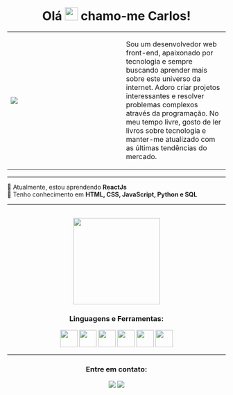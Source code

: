 <!-- Primeiro parágrafo -->
<h1 align="center">Olá  <img src="https://media.giphy.com/media/hvRJCLFzcasrR4ia7z/giphy.gif" width="30px"/> chamo-me Carlos!</h1>

<!-- Criando uma table para criar uma borda em volta da descrição -->
<table>
  <tbody>
    <tr>
      <td width='250px'>
        <!-- Imagem em svg do cara no computador -->
        <img align ="left" src="https://github.com/SmokeDevL/SmokeDevL/blob/main/hand-coding-animate.svg">
      </td>
      <td width='max' height='200px'>
        <p>Sou um desenvolvedor web front-end, apaixonado por tecnologia e sempre buscando aprender mais sobre este universo da internet. Adoro criar projetos    interessantes e resolver problemas complexos através da programação. No meu tempo livre, gosto de ler livros sobre tecnologia e manter-me atualizado com as últimas tendências do mercado.</p>
      </td>
    </tr>
  </tbody>
</table>

**********

<div align="left">
🌱 Atualmente, estou aprendendo <strong>ReactJs</strong><br>
💬 Tenho conhecimento em  <strong>HTML, CSS, JavaScript, Python e SQL</strong><br>
</div>

**********

<br>

<!-- Exibindo a tabela de commits -->
<div align="center">
  <img height="200em" src="https://github-readme-stats.vercel.app/api?username=LopesLs&show_icons=true&theme=github_dark&count_private=true&locale=pt-br&custom_title=Detalhes sobre mim&gradient=true&border_radius=20px&hide=stars,issues,contribs&layout=compact"/>
</div>	

<!-- Exibindo as linguagens e ferramentas -->
<div align="center">
  <h3>Linguagens e Ferramentas:</h3>
  <section display="inline">
    <img height="40" width="40" src="https://cdn.simpleicons.org/css3/4c8eda"/>
    <img height="40" width="40" src="https://cdn.simpleicons.org/html5/4c8eda"/>
    <img height="40" width="40" src="https://cdn.simpleicons.org/javascript/4c8eda"/>
    <img height="40" width="40" src="https://cdn.simpleicons.org/nodedotjs/4c8eda"/>
    <img height="40" width="40" src="https://cdn.simpleicons.org/express/4c8eda"/>
    <img height="40" width="40" src="https://cdn.simpleicons.org/mongodb/4c8eda"/>
  </section>
</div>

*******************

<div align="center">
  <h3>Entre em contato:</h3>
  <p>
    <a href="maito:lopes.carlos.host@gmail.com" target="_blank"><img src="https://custom-icon-badges.demolab.com/badge/-lopes.carlos.host@gmail.com-4c8eda?style=for-the-badge&logo=mention&logoColor=white"></a>
    <a href="https://www.linkedin.com/in/lopeslsdev/" target="_blank"><img src="https://custom-icon-badges.demolab.com/badge/-LinkedIn-4c8eda?style=for-the-badge&logo=linkedin&logoColor=white"></a>
  </p>
</div>
